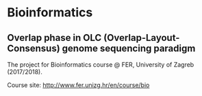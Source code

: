 # Bioinformatics
## Overlap phase in OLC (Overlap-Layout-Consensus) genome sequencing paradigm

The project for Bioinformatics course @ FER, University of Zagreb (2017/2018).

Course site: http://www.fer.unizg.hr/en/course/bio
